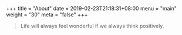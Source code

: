 +++
title = "About"
date = 2019-02-23T21:18:31+08:00
menu = "main"
weight = "30"
meta = "false"
+++

> Life will always feel wonderful if we always think positively.
